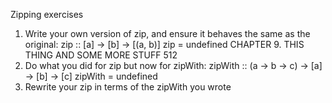 Zipping exercises
1. Write your own version of zip, and ensure it behaves the
same as the original:
zip :: [a] -> [b] -> [(a, b)]
zip = undefined
CHAPTER 9. THIS THING AND SOME MORE STUFF 512
2. Do what you did for zip but now for zipWith:
zipWith :: (a -> b -> c)
-> [a] -> [b] -> [c]
zipWith = undefined
3. Rewrite your zip in terms of the zipWith you wrote